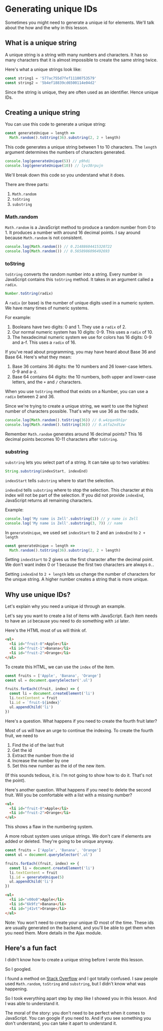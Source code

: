 # Generating unique IDs

Sometimes you might need to generate a unique id for elements. We'll talk about the how and the why in this lesson.

## What is a unique string

A unique string is a string with many numbers and characters. It has so many characters that it is almost impossible to create the same string twice.

Here's what a unique strings look like:

```js
const string1 = '577ac755d7fef11100753579'
const string2 = '5b4ef18839cd6500114e04d2'
```

Since the string is unique, they are often used as an identifier. Hence unique IDs.

## Creating a unique string

You can use this code to generate a unique string:

```js
const generateUnique = length =>
  Math.random().toString(36).substring(2, 2 + length)
```

This code generates a unique string between 1 to 10 characters. The `length` argument determines the numbers of characters generated.

```js
console.log(generateUnique(5)) // p9hdi
console.log(generateUnique(10)) // lyv38rpujn
```

We'll break down this code so you understand what it does.

There are three parts:

1. `Math.random`
2. `toString`
3. `substring`

### Math.random

`Math.random` is a JavaScript method to produce a random number from 0 to 1. It produces a number with around 16 decimal points. I say around because `Math.random` is not consistent.

```js
console.log(Math.random()) // 0.21488604415320722
console.log(Math.random()) // 0.5658986096492693
```

### toString

`toString` converts the random number into a string. Every number in JavaScript contains this `toString` method. It takes in an argument called a `radix`.

```js
Number.toString(radix)
```

A `radix` (or base) is the number of unique digits used in a numeric system. We have many times of numeric systems.

For example:

1. Booleans have two digits: 0 and 1. They use a `radix` of 2.
2. Our normal numeric system has 10 digits: 0-9. This uses a `radix` of 10.
3. The hexadecimal numeric system we use for colors has  16 digits: 0-9 and a-f. This uses a `radix` of 16.

If you've read about programming, you may have heard about Base 36 and Base 64. Here's what they mean:

1. Base 36 contains 36 digits: the 10 numbers and 26 lower-case letters. 0-9 and a-z.
2. Base 64 contains 64 digits: the 10 numbers, both upper and lower-case letters, and the `+` and `/` characters.

When you use `toString` method that exists on a Number, you can use a `radix` between 2 and 36.

Since we're trying to create a unique string, we want to use the highest number of characters possible. That's why we use 36 as the radix.

```js
console.log(Math.random().toString(36)) // 0.w4zqan9h1pr
console.log(Math.random().toString(36)) // 0.atfa2xdtzw
```

Remember `Math.random` generates around 16 decimal points? This 16 decimal points becomes 10-11 characters after `toString`.

### substring

`substring` lets you select part of a string. It can take up to two variables:

```js
String.substring(indexStart, indexEnd)
```

`indexStart` tells `substring` where to start the selection.

`indexEnd` tells `substring` where to stop the selection. This character at this index will not be part of the selection. If you did not provide `indexEnd`, JavaScript returns all remaining characters.

Example:

```js
console.log('My name is Zell'.substring(1)) // y name is Zell
console.log('My name is Zell'.substring(3, 7)) // name
```

In `generateUnique`, we used set `indexStart` to 2 and an `indexEnd` to `2 + length`

```js
const generateUnique = length =>
  Math.random().toString(36).substring(2, 2 + length)
```

Setting `indexStart` to 2 gives us the first character after the decimal point. We don't want index 0 or 1 because the first two characters are always `0.`.

Setting `indexEnd` to `2 + length` lets us change the number of characters for the unique string. A higher number creates a string that is more unique.

## Why use unique IDs?

Let's explain why you need a unique id through an example.

Let's say you want to create a list of items with JavaScript. Each item needs to have an `id` because you need to do something with `id` later.

Here's the HTML most of us will think of.

```html
<ul>
  <li id="fruit-0">Apple</li>
  <li id="fruit-1">Banana</li>
  <li id="fruit-2">Orange</li>
</ul>
```

To create this HTML, we can use the `index` of the item.

```js
const fruits = ['Apple', 'Banana', 'Orange']
const ul = document.querySelector('.ul')

fruits.forEach((fruit, index) => {
  const li = document.createElement('li')
  li.textContent = fruit
  li.id = `fruit-${index}`
  ul.appendChild('li')
})
```

Here's a question. What happens if you need to create the fourth fruit later?

Most of us will have an urge to continue the indexing. To create the fourth fruit, we need to

1. Find the id of the last fruit
2. Get the id
3. Extract the number from the id
4. Increase the number by one
5. Set this new number as the id of the new item.

(If this sounds tedious, it is. I'm not going to show how to do it. That's not the point).

Here's another question. What happens if you need to delete the second fruit. Will you be comfortable with a list with a missing number?

```html
<ul>
  <li id="fruit-0">Apple</li>
  <li id="fruit-2">Orange</li>
</ul>
```

This shows a flaw in the numbering system.

A more robust system uses unique strings. We don't care if elements are added or deleted. They're going to be unique anyway.

```js
const fruits = ['Apple', 'Banana', 'Orange']
const ul = document.querySelector('.ul')

fruits.forEach((fruit, index) => {
  const li = document.createElement('li')
  li.textContent = fruit
  li.id = generateUnique(5)
  ul.appendChild('li')
})
```

```html
<ul>
  <li id="v00o0">Apple</li>
  <li id="6k9fz">Banana</li>
  <li id="j41vt">Orange</li>
</ul>
```

Note: You won't need to create your unique ID most of the time. These ids are usually generated on the backend, and you'll be able to get them when you need them. More details in the Ajax module.

## Here's a fun fact

I didn't know how to create a unique string before I wrote this lesson.

So I googled.

I found a method on [Stack Overflow](http://stackoverflow.com/questions/105034/how-to-create-a-guid-uuid-in-javascript) and I got totally confused. I saw people used `Math.random`, `toString` and `substring`, but I didn't know what was happening.

So I took everything apart step by step like I showed you in this lesson. And I was able to understand it.

The moral of the story: you don't need to be perfect when it comes to JavaScript. You can google if you need to. And if you see something you don't understand, you can take it apart to understand it.